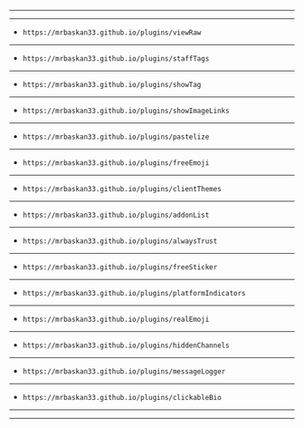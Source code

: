 ___
___
- ```https://mrbaskan33.github.io/plugins/viewRaw```
___
- ```https://mrbaskan33.github.io/plugins/staffTags```
___
- ```https://mrbaskan33.github.io/plugins/showTag```
___
- ```https://mrbaskan33.github.io/plugins/showImageLinks```
___
- ```https://mrbaskan33.github.io/plugins/pastelize```
___
- ```https://mrbaskan33.github.io/plugins/freeEmoji```
___
- ```https://mrbaskan33.github.io/plugins/clientThemes```
___
- ```https://mrbaskan33.github.io/plugins/addonList```
___
- ```https://mrbaskan33.github.io/plugins/alwaysTrust```
___
- ```https://mrbaskan33.github.io/plugins/freeSticker```
___
- ```https://mrbaskan33.github.io/plugins/platformIndicators```
___
- ```https://mrbaskan33.github.io/plugins/realEmoji```
___
- ```https://mrbaskan33.github.io/plugins/hiddenChannels```
___
- ```https://mrbaskan33.github.io/plugins/messageLogger```
___
- ```https://mrbaskan33.github.io/plugins/clickableBio```
___
___
